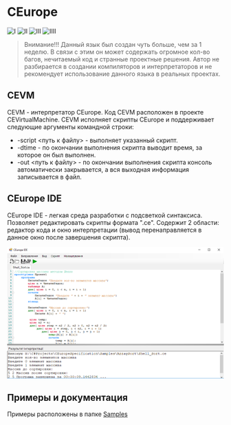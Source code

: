 # CEurope
![I](https://img.shields.io/github/release/0leXis/CEurope.svg) ![II](https://img.shields.io/github/issues/0leXis/CEurope.svg) ![III](https://img.shields.io/github/downloads/0leXis/CEurope/total.svg) ![IIII](https://img.shields.io/github/license/0leXis/CEurope.svg?style=popout)
> Внимание!!!
> Данный язык был создан чуть больше, чем за 1 неделю. В связи с этим он может содержать огромное кол-во багов,
> нечитаемый код и странные проектные решения. Автор не разбирается в создании компиляторов и интерпретаторов и
> не рекомендует использование данного языка в реальных проектах.

## CEVM
CEVM - интерпретатор CEurope. Код CEVM расположен в проекте CEVirtualMachine. 
CEVM исполняет скрипты CEurope и поддерживает следующие аргументы командной строки:
* -script <путь к файлу> - выполняет указанный скрипт.
* -dtime - по окончании выполнения скрипта выводит время, за которое он был выполнен.
* -out <путь к файлу> - по окончании выполнения скрипта консоль автоматически закрывается, а вся выходная информация записывается в файл.
## CEurope IDE
CEurope IDE - легкая среда разработки с подсветкой синтаксиса. Позволяет редактировать скрипты формата ".ce". 
Содержит 2 области: редактор кода и окно интерпретации (вывод перенаправляется в данное окно после завершения скрипта).

![IDE](https://github.com/0leXis/CEurope/blob/master/Screenshots/IDE.png)

## Примеры и документация

Примеры расположены в папке [Samples](https://github.com/0leXis/CEurope/tree/master/Samples)
